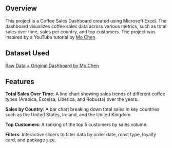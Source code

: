 ## Overview
This project is a Coffee Sales Dashboard created using Microsoft Excel. The dashboard visualizes coffee sales data across various metrics, such as total sales over time, sales per country, and top customers. The project was inspired by a YouTube tutorial by <a href="https://www.youtube.com/watch?v=m13o5aqeCbM">Mo Chen</a>.

## Dataset Used
<a href="https://github.com/mochen862/excel-project-coffee-sales">Raw Data + Original Dashboard by Mo Chen</a>

## Features
<b>Total Sales Over Time</b>: A line chart showing sales trends of different coffee types (Arabica, Excelsa, Liberica, and Robusta) over the years.

<b>Sales by Country</b>: A bar chart breaking down total sales in key countries such as the United States, Ireland, and the United Kingdom.

<b>Top Customers</b>: A ranking of the top 5 customers by sales volume.

<b>Filters</b>: Interactive slicers to filter data by order date, roast type, loyalty card, and package size.
